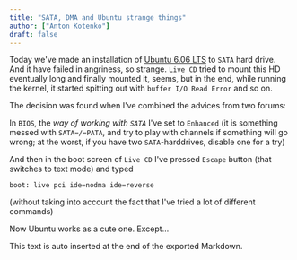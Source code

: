 ```yaml
---
title: "SATA, DMA and Ubuntu strange things"
author: ["Anton Kotenko"]
draft: false
---
```


Today we've made an installation of [Ubuntu 6.06 LTS](http://ubuntuguide.org/wiki/Ubuntu:Edgy) to `SATA` hard drive. And it have failed in angriness, so strange. `Live CD` tried to mount this HD eventually long and finally mounted it, seems, but in the end, while running the kernel, it started spitting out with `buffer I/O Read Error` and so on.

The decision was found when I've combined the advices from two forums:

In `BIOS`, the _way of working with `SATA`_ I've set to `Enhanced` (it is something messed with `SATA=/=PATA`, and try to play with channels if something will go wrong; at the worst, if you have two `SATA`-harddrives, disable one for a try)

And then in the boot screen of `Live CD` I've pressed `Escape` button (that switches to text mode) and typed

```text
boot: live pci ide=nodma ide=reverse
```

(without taking into account the fact that I've tried a lot of different commands)

Now Ubuntu works as a cute one. Except...


This text is auto inserted at the end of the exported Markdown.
